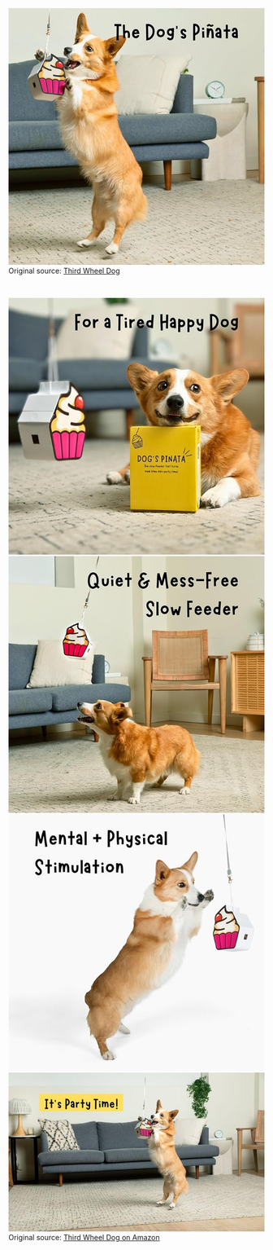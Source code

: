 ![Third Wheel Dog](https://raw.githubusercontent.com/nikole-flowers/leo-work/main/ThirdWheelDog/ThirdWheelDog.jpg "Third Wheel Dog")
Original source: [Third Wheel Dog](https://my.thirdwheeldog.com/
)

</br>

![Third Wheel Dog](https://raw.githubusercontent.com/nikole-flowers/leo-work/main/ThirdWheelDog/ThirdWheelDog2.jpg "Third Wheel Dog")
![Third Wheel Dog](https://raw.githubusercontent.com/nikole-flowers/leo-work/main/ThirdWheelDog/ThirdWheelDog3.jpg "Third Wheel Dog")
![Third Wheel Dog](https://raw.githubusercontent.com/nikole-flowers/leo-work/main/ThirdWheelDog/ThirdWheelDog4.jpg "Third Wheel Dog")
![Third Wheel Dog](https://raw.githubusercontent.com/nikole-flowers/leo-work/main/ThirdWheelDog/ThirdWheelDog5.jpg "Third Wheel Dog")
Original source: [Third Wheel Dog on Amazon](https://www.amazon.com/gp/product/B0CM2X5YYB?maas=maas_adg_B712CED87A46E8E9778D467F59E9F0B8_afap_abs&ref_=aa_maas&tag=maas)